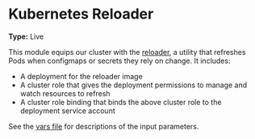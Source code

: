 # Kubernetes Reloader

**Type:** Live

This module equips our cluster with the [reloader](https://github.com/stakater/Reloader), a utility that refreshes Pods when configmaps or secrets they rely on change. It includes:
- A deployment for the reloader image
- A cluster role that gives the deployment permissions to manage and watch resources to refresh
- A cluster role binding that binds the above cluster role to the deployment service account

See the [vars file](./vars.tf) for descriptions of the input parameters.

